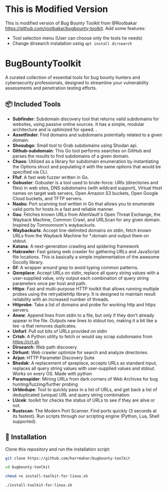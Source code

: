 # This is Modified Version
This is modified version of Bug Bounty Toolkit from @Rootbakar https://github.com/rootbakar/bugbounty-toolkit. Add some features:
- Tool selection menu (User can choose only the tools he needs)
- Change dirsearch instalation using `apt install dirsearch`

# BugBountyToolkit

A curated collection of essential tools for bug bounty hunters and cybersecurity professionals, designed to streamline your vulnerability assessments and penetration testing efforts.

## 📦 Included Tools

- **Subfinder**: Subdomain discovery tool that returns valid subdomains for websites, using passive online sources. It has a simple, modular architecture and is optimized for speed. .
- **Assetfinder**: Find domains and subdomains potentially related to a given domain.
- **Shosubgo**: Small tool to Grab subdomains using Shodan api.
- **Github-subdomain**: This Go tool performs searches on GitHub and parses the results to find subdomains of a given domain.
- **Chaos**: Utilized as a library for subdomain enumeration by instantiating the Options struct and populating it with the same options that would be specified via CLI.
- **Ffuf**: A fast web fuzzer written in Go.
- **Gobuster**: Gobuster is a tool used to brute-force: URIs (directories and files) in web sites, DNS subdomains (with wildcard support), Virtual Host names on target web servers, Open Amazon S3 buckets, Open Google Cloud buckets, and TFTP servers.
- **Naabu**: Port scanning tool written in Go that allows you to enumerate valid ports for hosts in a fast and reliable manner.
- **Gau**: Fetches known URLs from AlienVault's Open Threat Exchange, the Wayback Machine, Common Crawl, and URLScan for any given domain. Inspired by Tomnomnom's waybackurls.
- **Waybackurls**: Accept line-delimited domains on stdin, fetch known URLs from the Wayback Machine for *.domain and output them on stdout.
- **Katana**: A next-generation crawling and spidering framework
- **Hakrawler**: Fast golang web crawler for gathering URLs and JavaScript file locations. This is basically a simple implementation of the awesome Gocolly library.
- **Gf**: A wrapper around grep to avoid typing common patterns.
- **Qsreplace**: Accept URLs on stdin, replace all query string values with a user-supplied value, only output each combination of query string parameters once per host and path.
- **Httpx**: Fast and multi-purpose HTTP toolkit that allows running multiple probes using the retryablehttp library. It is designed to maintain result reliability with an increased number of threads.
- **Httprobe**: Take a list of domains and probe for working http and https servers.
- **Anew**: Append lines from stdin to a file, but only if they don't already appear in the file. Outputs new lines to stdout too, making it a bit like a tee -a that removes duplicates.
- **Unfurl**: Pull out bits of URLs provided on stdin
- **Crtsh**: A Python utility to fetch or would say scrap subdomains from https://crt.sh
- **Dirsearch**: Web path discovery
- **Dirhunt**: Web crawler optimize for search and analyze directories.
- **Arjun**: HTTP Parameter Discovery Suite
- **Bhedak**: A replacement of qsreplace, accepts URLs as standard input, replaces all query string values with user-supplied values and stdout. Works on every OS. Made with python
- **Paramspider**: Mining URLs from dark corners of Web Archives for bug hunting/fuzzing/further probing
- **Urldedupe**: Tool to quickly pass in a list of URLs, and get back a list of deduplicated (unique) URL and query string combination.
- **LUcek**: toolkit for checks the status of URLs to see if they are alive or not.
- **Rustscan**: The Modern Port Scanner. Find ports quickly (3 seconds at its fastest). Run scripts through our scripting engine (Python, Lua, Shell supported).

## 🚀 Installation
Clone this repository and run the installation script:

```bash
git clone https://github.com/harrmahar/bugbounty-toolkit
```
```bash
cd bugbounty-toolkit
```
```bash
chmod +x install-toolkit-for-linux.sh
```
```bash
./install-toolkit-for-linux.sh
```